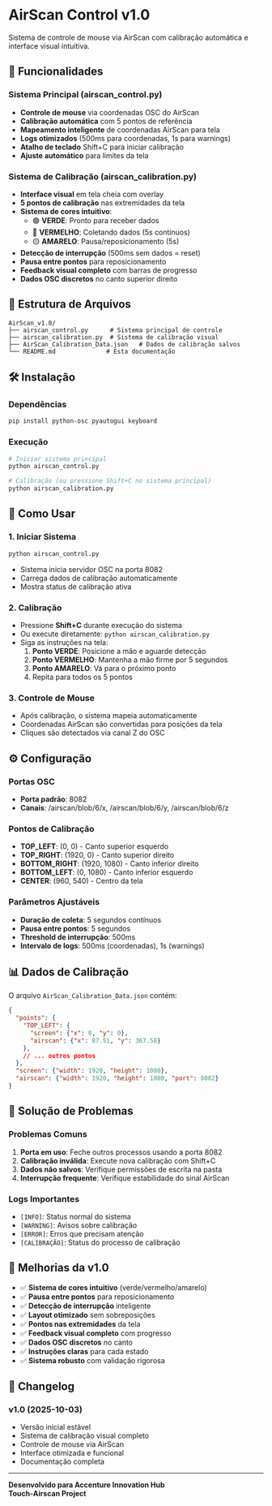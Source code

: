 # AirScan Control v1.0

Sistema de controle de mouse via AirScan com calibração automática e interface visual intuitiva.

## 🚀 Funcionalidades

### Sistema Principal (airscan_control.py)
- **Controle de mouse** via coordenadas OSC do AirScan
- **Calibração automática** com 5 pontos de referência
- **Mapeamento inteligente** de coordenadas AirScan para tela
- **Logs otimizados** (500ms para coordenadas, 1s para warnings)
- **Atalho de teclado** Shift+C para iniciar calibração
- **Ajuste automático** para limites da tela

### Sistema de Calibração (airscan_calibration.py)
- **Interface visual** em tela cheia com overlay
- **5 pontos de calibração** nas extremidades da tela
- **Sistema de cores intuitivo**:
  - 🟢 **VERDE**: Pronto para receber dados
  - 🔴 **VERMELHO**: Coletando dados (5s contínuos)
  - 🟡 **AMARELO**: Pausa/reposicionamento (5s)
- **Detecção de interrupção** (500ms sem dados = reset)
- **Pausa entre pontos** para reposicionamento
- **Feedback visual completo** com barras de progresso
- **Dados OSC discretos** no canto superior direito

## 📁 Estrutura de Arquivos

```
AirScan_v1.0/
├── airscan_control.py      # Sistema principal de controle
├── airscan_calibration.py  # Sistema de calibração visual
├── AirScan_Calibration_Data.json   # Dados de calibração salvos
└── README.md              # Esta documentação
```

## 🛠️ Instalação

### Dependências
```bash
pip install python-osc pyautogui keyboard
```

### Execução
```bash
# Iniciar sistema principal
python airscan_control.py

# Calibração (ou pressione Shift+C no sistema principal)
python airscan_calibration.py
```

## 🎯 Como Usar

### 1. Iniciar Sistema
```bash
python airscan_control.py
```
- Sistema inicia servidor OSC na porta 8082
- Carrega dados de calibração automaticamente
- Mostra status de calibração ativa

### 2. Calibração
- Pressione **Shift+C** durante execução do sistema
- Ou execute diretamente: `python airscan_calibration.py`
- Siga as instruções na tela:
  1. **Ponto VERDE**: Posicione a mão e aguarde detecção
  2. **Ponto VERMELHO**: Mantenha a mão firme por 5 segundos
  3. **Ponto AMARELO**: Vá para o próximo ponto
  4. Repita para todos os 5 pontos

### 3. Controle de Mouse
- Após calibração, o sistema mapeia automaticamente
- Coordenadas AirScan são convertidas para posições da tela
- Cliques são detectados via canal Z do OSC

## ⚙️ Configuração

### Portas OSC
- **Porta padrão**: 8082
- **Canais**: /airscan/blob/6/x, /airscan/blob/6/y, /airscan/blob/6/z

### Pontos de Calibração
- **TOP_LEFT**: (0, 0) - Canto superior esquerdo
- **TOP_RIGHT**: (1920, 0) - Canto superior direito  
- **BOTTOM_RIGHT**: (1920, 1080) - Canto inferior direito
- **BOTTOM_LEFT**: (0, 1080) - Canto inferior esquerdo
- **CENTER**: (960, 540) - Centro da tela

### Parâmetros Ajustáveis
- **Duração de coleta**: 5 segundos contínuos
- **Pausa entre pontos**: 5 segundos
- **Threshold de interrupção**: 500ms
- **Intervalo de logs**: 500ms (coordenadas), 1s (warnings)

## 📊 Dados de Calibração

O arquivo `AirScan_Calibration_Data.json` contém:
```json
{
  "points": {
    "TOP_LEFT": {
      "screen": {"x": 0, "y": 0},
      "airscan": {"x": 87.51, "y": 367.58}
    },
    // ... outros pontos
  },
  "screen": {"width": 1920, "height": 1080},
  "airscan": {"width": 1920, "height": 1080, "port": 8082}
}
```

## 🔧 Solução de Problemas

### Problemas Comuns
1. **Porta em uso**: Feche outros processos usando a porta 8082
2. **Calibração inválida**: Execute nova calibração com Shift+C
3. **Dados não salvos**: Verifique permissões de escrita na pasta
4. **Interrupção frequente**: Verifique estabilidade do sinal AirScan

### Logs Importantes
- `[INFO]`: Status normal do sistema
- `[WARNING]`: Avisos sobre calibração
- `[ERROR]`: Erros que precisam atenção
- `[CALIBRAÇÃO]`: Status do processo de calibração

## 🎉 Melhorias da v1.0

- ✅ **Sistema de cores intuitivo** (verde/vermelho/amarelo)
- ✅ **Pausa entre pontos** para reposicionamento
- ✅ **Detecção de interrupção** inteligente
- ✅ **Layout otimizado** sem sobreposições
- ✅ **Pontos nas extremidades** da tela
- ✅ **Feedback visual completo** com progresso
- ✅ **Dados OSC discretos** no canto
- ✅ **Instruções claras** para cada estado
- ✅ **Sistema robusto** com validação rigorosa

## 📝 Changelog

### v1.0 (2025-10-03)
- Versão inicial estável
- Sistema de calibração visual completo
- Controle de mouse via AirScan
- Interface otimizada e funcional
- Documentação completa

---

**Desenvolvido para Accenture Innovation Hub**  
**Touch-Airscan Project**
